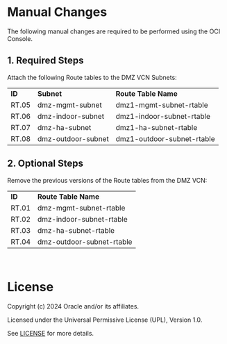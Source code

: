 # Manual Changes

The following manual changes are required to be performed using the OCI Console.

## **1. Required Steps**

Attach the following Route tables to the DMZ VCN Subnets:

| |  | | 
|---|---|---|
|**ID**   |	**Subnet**	 |**Route Table Name**	 |	
|RT.05	|dmz-mgmt-subnet	|dmz1-mgmt-subnet-rtable|
|RT.06	|dmz-indoor-subnet  |dmz1-indoor-subnet-rtable|
|RT.07	|dmz-ha-subnet      |dmz1-ha-subnet-rtable|
|RT.08  |dmz-outdoor-subnet |dmz1-outdoor-subnet-rtable|

## **2. Optional Steps**

Remove the previous versions of the Route tables from the DMZ VCN:

| |  | 
|---|---|
|**ID**  |**Route Table Name**	 |	
|RT.01	|dmz-mgmt-subnet-rtable|
|RT.02	|dmz-indoor-subnet-rtable|
|RT.03	|dmz-ha-subnet-rtable|
|RT.04  |dmz-outdoor-subnet-rtable|


&nbsp; 

# License

Copyright (c) 2024 Oracle and/or its affiliates.

Licensed under the Universal Permissive License (UPL), Version 1.0.

See [LICENSE](LICENSE) for more details.
